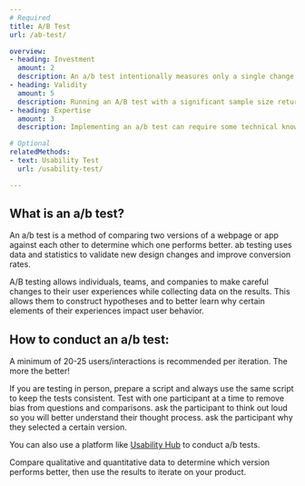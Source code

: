 ```yaml
---
# Required
title: A/B Test
url: /ab-test/

overview:
- heading: Investment
  amount: 2
  description: An a/b test intentionally measures only a single change between two otherwise similar items. The change can be as simple as altering the copy on a button and measuring which is clicked more. analytics software can be used to facilitate the recording and comparison process.
- heading: Validity
  amount: 5
  description: Running an A/B test with a significant sample size returns quantitative results that are nearly impossible to argue with.
- heading: Expertise
  amount: 3
  description: Implementing an a/b test can require some technical know-how depending on the process employed. A general understanding of statistics will help analyze results, but is not required.

# Optional
relatedMethods:
- text: Usability Test
  url: /usability-test/

---
```


## What is an a/b test?

An a/b test is a method of comparing two versions of a webpage or app against each other to determine which one performs better. ab testing uses data and statistics to validate new design changes and improve conversion rates.

A/B testing allows individuals, teams, and companies to make careful changes to their user experiences while collecting data on the results. This allows them to construct hypotheses and to better learn why certain elements of their experiences impact user behavior.

## How to conduct an a/b test:

A minimum of 20-25 users/interactions is recommended per iteration. The more the better!

If you are testing in person, prepare a script and always use the same script to keep the tests consistent. Test with one participant at a time to remove bias from questions and comparisons. ask the participant to think out loud so you will better understand their thought process. ask the participant why they selected a certain version.

You can also use a platform like [Usability Hub](https://usabilityhub.com/) to conduct a/b tests.

Compare qualitative and quantitative data to determine which version performs better, then use the results to iterate on your product.